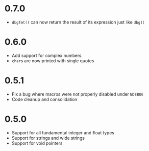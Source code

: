 # 0.7.0
* `dbgfmt()` can now return the result of its expression just like `dbg()`

# 0.6.0
* Add support for complex numbers
* `char`s are now printed with single quotes

# 0.5.1
* Fix a bug where macros were not properly disabled under `NDEBUG`
* Code cleanup and consolidation

# 0.5.0
* Support for all fundamental integer and float types
* Support for strings and wide strings
* Support for void pointers
